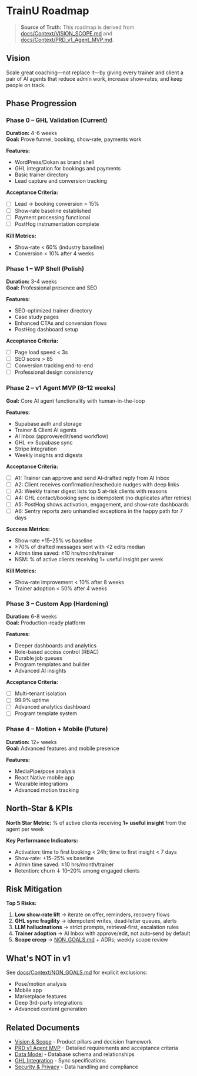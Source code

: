 # TrainU Roadmap

> **Source of Truth:** This roadmap is derived from [docs/Context/VISION_SCOPE.md](Context/VISION_SCOPE.md) and [docs/Context/PRD_v1_Agent_MVP.md](Context/PRD_v1_Agent_MVP.md).

## Vision

Scale great coaching—not replace it—by giving every trainer and client a pair of AI agents that reduce admin work, increase show‑rates, and keep people on track.

## Phase Progression

### Phase 0 – GHL Validation (Current)
**Duration:** 4-6 weeks  
**Goal:** Prove funnel, booking, show‑rate, payments work

**Features:**
- WordPress/Dokan as brand shell
- GHL integration for bookings and payments
- Basic trainer directory
- Lead capture and conversion tracking

**Acceptance Criteria:**
- [ ] Lead → booking conversion > 15%
- [ ] Show‑rate baseline established
- [ ] Payment processing functional
- [ ] PostHog instrumentation complete

**Kill Metrics:**
- Show‑rate < 60% (industry baseline)
- Conversion < 10% after 4 weeks

### Phase 1 – WP Shell (Polish)
**Duration:** 3-4 weeks  
**Goal:** Professional presence and SEO

**Features:**
- SEO-optimized trainer directory
- Case study pages
- Enhanced CTAs and conversion flows
- PostHog dashboard setup

**Acceptance Criteria:**
- [ ] Page load speed < 3s
- [ ] SEO score > 85
- [ ] Conversion tracking end-to-end
- [ ] Professional design consistency

### Phase 2 – v1 Agent MVP (8–12 weeks)
**Goal:** Core AI agent functionality with human-in-the-loop

**Features:**
- Supabase auth and storage
- Trainer & Client AI agents
- AI Inbox (approve/edit/send workflow)
- GHL ↔ Supabase sync
- Stripe integration
- Weekly insights and digests

**Acceptance Criteria:**
- [ ] A1: Trainer can approve and send AI‑drafted reply from AI Inbox
- [ ] A2: Client receives confirmation/reschedule nudges with deep links
- [ ] A3: Weekly trainer digest lists top 5 at‑risk clients with reasons
- [ ] A4: GHL contact/booking sync is idempotent (no duplicates after retries)
- [ ] A5: PostHog shows activation, engagement, and show‑rate dashboards
- [ ] A6: Sentry reports zero unhandled exceptions in the happy path for 7 days

**Success Metrics:**
- Show‑rate +15–25% vs baseline
- ≥70% of drafted messages sent with <2 edits median
- Admin time saved: ≥10 hrs/month/trainer
- NSM: % of active clients receiving 1+ useful insight per week

**Kill Metrics:**
- Show‑rate improvement < 10% after 8 weeks
- Trainer adoption < 50% after 4 weeks

### Phase 3 – Custom App (Hardening)
**Duration:** 6-8 weeks  
**Goal:** Production-ready platform

**Features:**
- Deeper dashboards and analytics
- Role-based access control (RBAC)
- Durable job queues
- Program templates and builder
- Advanced AI insights

**Acceptance Criteria:**
- [ ] Multi-tenant isolation
- [ ] 99.9% uptime
- [ ] Advanced analytics dashboard
- [ ] Program template system

### Phase 4 – Motion + Mobile (Future)
**Duration:** 12+ weeks  
**Goal:** Advanced features and mobile presence

**Features:**
- MediaPipe/pose analysis
- React Native mobile app
- Wearable integrations
- Advanced motion tracking

## North‑Star & KPIs

**North Star Metric:** % of active clients receiving **1+ useful insight** from the agent per week

**Key Performance Indicators:**
- Activation: time to first booking < 24h; time to first insight < 7 days
- Show‑rate: +15–25% vs baseline
- Admin time saved: ≥10 hrs/month/trainer
- Retention: churn ↓ 10–20% among engaged clients

## Risk Mitigation

**Top 5 Risks:**
1. **Low show‑rate lift** → iterate on offer, reminders, recovery flows
2. **GHL sync fragility** → idempotent writes, dead‑letter queues, alerts
3. **LLM hallucinations** → strict prompts, retrieval‑first, escalation rules
4. **Trainer adoption** → AI Inbox with approve/edit, not auto‑send by default
5. **Scope creep** → [NON_GOALS.md](Context/NON_GOALS.md) + ADRs; weekly scope review

## What's NOT in v1

See [docs/Context/NON_GOALS.md](Context/NON_GOALS.md) for explicit exclusions:
- Pose/motion analysis
- Mobile app
- Marketplace features
- Deep 3rd-party integrations
- Advanced content generation

## Related Documents

- [Vision & Scope](Context/VISION_SCOPE.md) - Product pillars and decision framework
- [PRD v1 Agent MVP](Context/PRD_v1_Agent_MVP.md) - Detailed requirements and acceptance criteria
- [Data Model](Context/DATA_MODEL.md) - Database schema and relationships
- [GHL Integration](Context/INTEGRATIONS_GHL_SYNC.md) - Sync specifications
- [Security & Privacy](Context/SECURITY_PRIVACY.md) - Data handling and compliance
